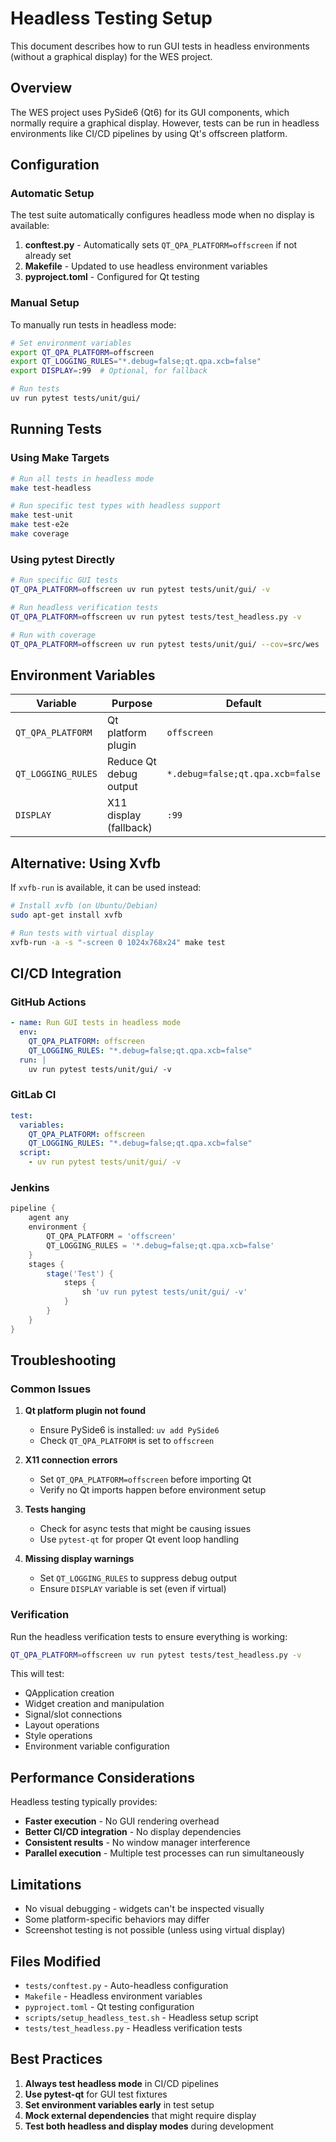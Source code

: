 # Headless Testing Setup

This document describes how to run GUI tests in headless environments (without a graphical display) for the WES project.

## Overview

The WES project uses PySide6 (Qt6) for its GUI components, which normally require a graphical display. However, tests can be run in headless environments like CI/CD pipelines by using Qt's offscreen platform.

## Configuration

### Automatic Setup

The test suite automatically configures headless mode when no display is available:

1. **conftest.py** - Automatically sets `QT_QPA_PLATFORM=offscreen` if not already set
2. **Makefile** - Updated to use headless environment variables
3. **pyproject.toml** - Configured for Qt testing

### Manual Setup

To manually run tests in headless mode:

```bash
# Set environment variables
export QT_QPA_PLATFORM=offscreen
export QT_LOGGING_RULES="*.debug=false;qt.qpa.xcb=false"
export DISPLAY=:99  # Optional, for fallback

# Run tests
uv run pytest tests/unit/gui/
```

## Running Tests

### Using Make Targets

```bash
# Run all tests in headless mode
make test-headless

# Run specific test types with headless support
make test-unit
make test-e2e
make coverage
```

### Using pytest Directly

```bash
# Run specific GUI tests
QT_QPA_PLATFORM=offscreen uv run pytest tests/unit/gui/ -v

# Run headless verification tests
QT_QPA_PLATFORM=offscreen uv run pytest tests/test_headless.py -v

# Run with coverage
QT_QPA_PLATFORM=offscreen uv run pytest tests/unit/gui/ --cov=src/wes
```

## Environment Variables

| Variable | Purpose | Default |
|----------|---------|---------|
| `QT_QPA_PLATFORM` | Qt platform plugin | `offscreen` |
| `QT_LOGGING_RULES` | Reduce Qt debug output | `*.debug=false;qt.qpa.xcb=false` |
| `DISPLAY` | X11 display (fallback) | `:99` |

## Alternative: Using Xvfb

If `xvfb-run` is available, it can be used instead:

```bash
# Install xvfb (on Ubuntu/Debian)
sudo apt-get install xvfb

# Run tests with virtual display
xvfb-run -a -s "-screen 0 1024x768x24" make test
```

## CI/CD Integration

### GitHub Actions

```yaml
- name: Run GUI tests in headless mode
  env:
    QT_QPA_PLATFORM: offscreen
    QT_LOGGING_RULES: "*.debug=false;qt.qpa.xcb=false"
  run: |
    uv run pytest tests/unit/gui/ -v
```

### GitLab CI

```yaml
test:
  variables:
    QT_QPA_PLATFORM: offscreen
    QT_LOGGING_RULES: "*.debug=false;qt.qpa.xcb=false"
  script:
    - uv run pytest tests/unit/gui/ -v
```

### Jenkins

```groovy
pipeline {
    agent any
    environment {
        QT_QPA_PLATFORM = 'offscreen'
        QT_LOGGING_RULES = '*.debug=false;qt.qpa.xcb=false'
    }
    stages {
        stage('Test') {
            steps {
                sh 'uv run pytest tests/unit/gui/ -v'
            }
        }
    }
}
```

## Troubleshooting

### Common Issues

1. **Qt platform plugin not found**
   - Ensure PySide6 is installed: `uv add PySide6`
   - Check `QT_QPA_PLATFORM` is set to `offscreen`

2. **X11 connection errors**
   - Set `QT_QPA_PLATFORM=offscreen` before importing Qt
   - Verify no Qt imports happen before environment setup

3. **Tests hanging**
   - Check for async tests that might be causing issues
   - Use `pytest-qt` for proper Qt event loop handling

4. **Missing display warnings**
   - Set `QT_LOGGING_RULES` to suppress debug output
   - Ensure `DISPLAY` variable is set (even if virtual)

### Verification

Run the headless verification tests to ensure everything is working:

```bash
QT_QPA_PLATFORM=offscreen uv run pytest tests/test_headless.py -v
```

This will test:
- QApplication creation
- Widget creation and manipulation
- Signal/slot connections
- Layout operations
- Style operations
- Environment variable configuration

## Performance Considerations

Headless testing typically provides:
- **Faster execution** - No GUI rendering overhead
- **Better CI/CD integration** - No display dependencies
- **Consistent results** - No window manager interference
- **Parallel execution** - Multiple test processes can run simultaneously

## Limitations

- No visual debugging - widgets can't be inspected visually
- Some platform-specific behaviors may differ
- Screenshot testing is not possible (unless using virtual display)

## Files Modified

- `tests/conftest.py` - Auto-headless configuration
- `Makefile` - Headless environment variables
- `pyproject.toml` - Qt testing configuration
- `scripts/setup_headless_test.sh` - Headless setup script
- `tests/test_headless.py` - Headless verification tests

## Best Practices

1. **Always test headless mode** in CI/CD pipelines
2. **Use pytest-qt** for GUI test fixtures
3. **Set environment variables early** in test setup
4. **Mock external dependencies** that might require display
5. **Test both headless and display modes** during development